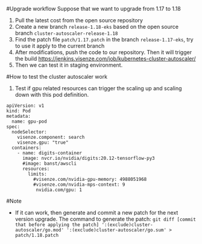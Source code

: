 #Upgrade workflow
Suppose that we want to upgrade from 1.17 to 1.18
1. Pull the latest cost from the open source repository 
1. Create a new branch `release-1.18-eks` based on the open source branch `cluster-autoscaler-release-1.18`
1. Find the patch file `patch/1.17.patch` in the branch `release-1.17-eks`, try to use it apply to the current branch
1. After modifications, push the code to our repository. Then it will trigger the build https://jenkins.visenze.com/job/kubernetes-cluster-autoscaler/
1. Then we can test it in staging environment.


#How to test the cluster autoscaler work 
1. Test if gpu related resources can trigger the scaling up and scaling down with this pod definition.

```
apiVersion: v1
kind: Pod
metadata:
  name: gpu-pod
spec:
  nodeSelector:
    visenze.component: search
    visenze.gpu: "true"
  containers:
    - name: digits-container
      image: nvcr.io/nvidia/digits:20.12-tensorflow-py3
      #image: banst/awscli
      resources:
        limits:
          #visenze.com/nvidia-gpu-memory: 4988051968
          #visenze.com/nvidia-mps-context: 9
           nvidia.com/gpu: 1
```

#Note
* If it can work, then generate and commit a new patch for the next version upgrade. The command to generate the patch:
 `git diff [commit that before applying the patch] ':(exclude)cluster-autoscaler/go.mod' ':(exclude)cluster-autoscaler/go.sum' > patch/1.18.patch` 
